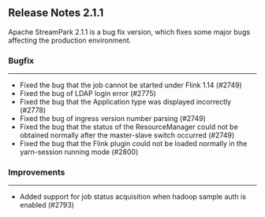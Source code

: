 
## Release Notes 2.1.1

<div style={{height: '30px'}}></div>

Apache StreamPark 2.1.1 is a bug fix version, which fixes some major bugs affecting the production environment.

<div style={{height: '30px'}}></div>

### Bugfix
---

- Fixed the bug that the job cannot be started under Flink 1.14 (#2749)
- Fixed the bug of LDAP login error (#2775)
- Fixed the bug that the Application type was displayed incorrectly (#2778)
- Fixed the bug of ingress version number parsing (#2749)
- Fixed the bug that the status of the ResourceManager could not be obtained normally after the master-slave switch occurred (#2749)
- Fixed the bug that the Flink plugin could not be loaded normally in the yarn-session running mode (#2800)

### Improvements
---

- Added support for job status acquisition when hadoop sample auth is enabled (#2793)